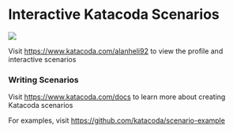 # Interactive Katacoda Scenarios

[![](http://shields.katacoda.com/katacoda/alanheli92/count.svg)](https://www.katacoda.com/alanheli92 "Get your profile on Katacoda.com")

Visit https://www.katacoda.com/alanheli92 to view the profile and interactive scenarios

### Writing Scenarios
Visit https://www.katacoda.com/docs to learn more about creating Katacoda scenarios

For examples, visit https://github.com/katacoda/scenario-example
